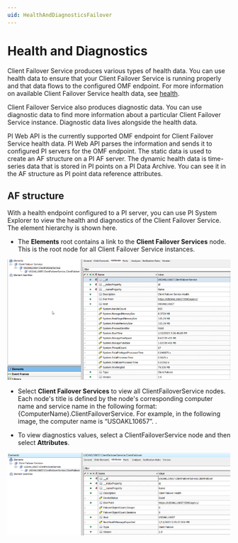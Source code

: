 ```yaml
---
uid: HealthAndDiagnosticsFailover
---
```


# Health and Diagnostics

Client Failover Service produces various types of health data. You can use health data to ensure that your Client Failover Service is running properly and that data flows to the configured OMF endpoint. For more information on available Client Failover Service health data, see [health](xref:AdapterHealth).

Client Failover Service also produces diagnostic data. You can use diagnostic data to find more information about a particular Client Failover Service instance. Diagnostic data lives alongside the health data. 

PI Web API is the currently supported OMF endpoint for Client Failover Service health data. PI Web API parses the information and sends it to configured PI servers for the OMF endpoint. The static data is used to create an AF structure on a PI AF server. The dynamic health data is time-series data that is stored in PI points on a PI Data Archive. You can see it in the AF structure as PI point data reference attributes.

## AF structure

With a health endpoint configured to a PI server, you can use PI System Explorer to view the health and diagnostics of the Client Failover Service. The element hierarchy is shown here.

- The **Elements** root contains a link to the **Client Failover Services** node. This is the root node for all Client Failover Service instances.

![Health&Diagnostics](../images/elements-root.png)

- Select **Client Failover Services** to view all ClientFailoverService nodes. Each node's title is defined by the node's corresponding computer name and service name in the following format: {ComputerName}.ClientFailoverService. For example, in the following image, the computer name is “USOAKL10657”. .
  
- To view diagnostics values, select a ClientFailoverService node and then select **Attributes**.

![Health&Diagnostics](../images/client-failover-node.png)

  

